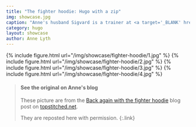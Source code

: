 ```yaml
---
title: "The fighter hoodie: Hugo with a zip"
img: showcase.jpg
caption: "Anne's husband Sigvard is a trainer at <a target='_BLANK' href='http://fighter.org/'>the local kick boxing club</a>. Hence the name <em>fighter hoodie</em>"
category: hugo
layout: showcase
author: Anne Lyth
---
```

<div class="row">
<div class="col">
<div class="card-columns blog">
{% include figure.html url="/img/showcase/fighter-hoodie/1.jpg" %}
{% include figure.html url="/img/showcase/fighter-hoodie/2.jpg" %}
{% include figure.html url="/img/showcase/fighter-hoodie/3.jpg" %}
{% include figure.html url="/img/showcase/fighter-hoodie/4.jpg" %}
</div>
</div>
</div>

> #### See the original on Anne's blog
> These picture are from the [Back again with the fighter hoodie](http://www.topstitched.net/?p=1431) 
> blog post on [topstitched.net](http://www.topstitched.net/).
>
> They are reposted here with permission.
{:.link}

